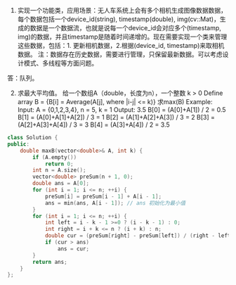 1. 实现一个功能类，应用场景：无人车系统上会有多个相机生成图像数据数据，每个数据包括一个device_id(string), timestamp(double), img(cv::Mat)，生成的数据是一个数据流，也就是说每一个device_id会对应多个(timestamp, img)的数据，并且timestamp是随着时间递增的。现在需要实现一个类来管理这些数据，包括：1. 更新相机数据，2.根据(device_id, timestamp)来取相机数据。
注：数据存在历史数据，需要进行管理，只保留最新数据。可以考虑设计模式、多线程等方面问题。

答：队列。

2. 求最大平均值。
给一个数组A（double，长度为n），一个整数 k > 0
Define array B = {B[i] = Average(A[j], where |i-j| <= k)}
求max(B)
Example:
Input:
A = {0,1,2,3,4}, n = 5, k = 1
Output:
3.5
B[0] = (A[0]+A[1]) / 2 = 0.5
B[1] = (A[0]+A[1]+A[2]) / 3 = 1
B[2] = (A[1]+A[2]+A[3]) / 3 = 2
B[3] = (A[2]+A[3]+A[4]) / 3 = 3
B[4] = (A[3]+A[4]) / 2 = 3.5

```cpp
class Solution {
public:
    double maxB(vector<double>& A, int k) {
        if (A.empty())
            return 0;
        int n = A.size();
        vector<double> preSum(n + 1, 0);
        double ans = A[0];
        for (int i = 1; i <= n; ++i) {
            preSum[i] = preSum[i - 1] + A[i - 1];
            ans = min(ans, A[i - 1]); // ans 初始化为最小值
        }
        for (int i = 1; i <= n; ++i) {
            int left = i - k - 1 >=0 ? (i - k - 1) : 0;
            int right = i + k <= n ? (i + k) : n;
            double cur = (preSum[right] - preSum[left]) / (right - left);
            if (cur > ans)
                ans = cur;
        }
        return ans;
    }
};
```
